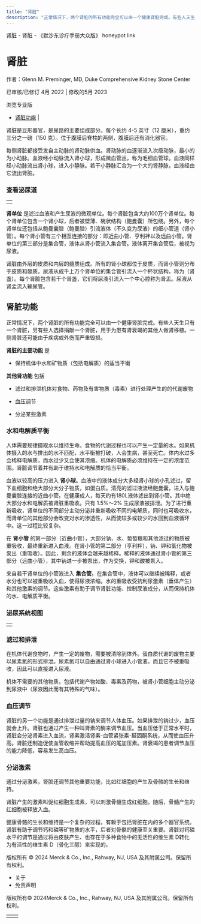 ```yaml
---
title: "肾脏"
description: "正常情况下，两个肾脏的所有功能完全可以由一个健康肾脏完成。有些人天生只有一个肾脏，另有些人选择捐献一个肾脏，用于为患有肾衰竭的其他人做肾移植。一侧肾脏还可能由于疾病或外伤而严重毁损。"
---
```


﻿肾脏 \- 肾脏 \- 《默沙东诊疗手册大众版》 honeypot link

# 肾脏

作者：Glenn M. Preminger, MD, Duke Comprehensive Kidney Stone Center

已审核/已修订 4月 2022 \| 修改的5月 2023

浏览专业版

- [肾脏功能](#肾脏功能_v31787535_zh) \|

肾脏是豆形器官，是尿路的主要组成部分。每个长约 4-5 英寸（12 厘米），重约三分之一磅（150 克）。位于腹膜后脊柱的两侧，腹膜后还有消化器官。

每侧肾脏都接受发自主动脉的肾动脉供血。肾动脉的血逐渐流入次级动脉，最小的为小动脉。血液经小动脉流入肾小球，形成微血管丛，称为毛细血管球。血液同样经小动脉流出肾小球，进入小静脉。若干小静脉汇合为一个大的肾静脉，血液经由它流出肾脏。

### 查看泌尿道

|     |
| --- |
|  |

**肾单位** 是滤过血液和产生尿液的微观单位。每个肾脏包含大约100万个肾单位。每个肾单位包含一个肾小球，后者被壁薄、碗状结构（鲍曼囊）所包绕。另外，每个肾单位还包括从鲍曼囊腔（鲍曼腔）引流液体（不久变为尿液）的细小管道（肾小管）。每个肾小管有三个相互连接的部分：即近曲小管、亨利袢以及远曲小管。肾单位的第三部分是集合管，液体从肾小管流入集合管。液体离开集合管后，被视为尿液。

肾脏由外层的皮质和内层的髓质组成。所有的肾小球都位于皮质，而肾小管则分布于皮质和髓质。尿液从成千上万个肾单位的集合管引流入一个杯状结构，称为（肾盏）。每个肾脏包含若干个肾盏，它们将尿液引流入一个中心腔称为肾盂。尿液从肾盂流入输尿管。

## 肾脏功能

正常情况下，两个肾脏的所有功能完全可以由一个健康肾脏完成。有些人天生只有一个肾脏，另有些人选择捐献一个肾脏，用于为患有肾衰竭的其他人做肾移植。一侧肾脏还可能由于疾病或外伤而严重毁损。

**肾脏的主要功能** 是

- 保持机体中水和矿物质（包括电解质）的适当平衡


**其他肾功能** 包括

- 滤过和排泄机体对食物、药物及有害物质（毒素）进行处理产生的的代谢废物

- 血压调节

- 分泌某些激素


### 水和电解质平衡

人体需要规律摄取水以维持生命。食物的代谢过程也可以产生一定量的水。如果机体摄入的水与排出的水不匹配，水平衡被打破，人会生病，甚至死亡。体内水过多会稀释电解质，而水过少又会使其浓缩。机体的电解质必须维持在一定的浓度范围。肾脏调节着并有助于维持水和电解质的恰当平衡。

血液以较高的压力进入 **肾小球**。血液中的液体成分大多经肾小球的小孔滤过，留下血细胞和绝大部分大分子物质，如蛋白质。清亮的滤过液流经鲍曼囊，进入与鲍曼囊腔连接的近曲小管。在健康成人，每天约有180L液体滤出到肾小管。其中绝大部分水和电解质被肾脏重吸收。只有 1.5%～2% 生成尿液被排泄。为了进行重新吸收，肾单位的不同部分主动分泌并重新吸收不同的电解质，同时也可吸收水，而肾单位的其他部分会改变对水的渗透性，从而使较多或较少的水回到血液循环中。这一过程比较复杂。

在 **肾小管** 的第一部分（近曲小管），大部分钠、水、葡萄糖和其他滤过的物质被重吸收，最终重新进入血液。在肾小管的第二部分（亨利袢），钠、钾和氯化物被泵出（重吸收）。因此，剩余的液体会越来越稀释。稀释的液体通过肾小管的第三部分（远曲小管），其中钠进一步被泵出，作为交换，钾和酸被泵入。

来自若干肾单位的小管液进入 **集合管**。在集合管中，液体可以继续被稀释，或者水分也可以被重吸收入血，使得尿液浓缩。水的重吸收受抗利尿激素（垂体产生）和其他激素的调节。这些激素有助于调节肾脏功能、控制尿液成分，从而保持机体的水、电解质平衡。

### 泌尿系统视图

|     |
| --- |
|  |

### 滤过和排泄

在机体代谢食物时，产生一定的废物，需要被清除到体外。蛋白质代谢的废物主要以尿素氮的形式排泄。尿素氮可以自由通过肾小球进入小管液，而且它不被重吸收，因此可以直接进入尿液。

机体不需要的其他物质，包括代谢产物如酸、毒素及药物，被肾小管细胞主动分泌到尿液中（尿液因此而有其特殊的气味）。

### 血压调节

肾脏的另一个功能是通过排泄过量的钠来调节人体血压。如果排泄的钠过少，血压就会上升。肾脏也通过产生一种叫肾素的酶来调节血压。当血压低于正常水平时，肾脏会分泌肾素进入血流，肾素激活肾素-血管紧张素-醛固酮系统，从而使血压升高。肾脏还制造促使血管收缩并帮助提高血压的尾加压素。肾衰竭的患者调节血压的能力降低，容易发生高血压。

### 分泌激素

通过分泌激素，肾脏还调节其他重要功能，比如红细胞的产生及骨骼的生长和维持。

肾脏产生的激素叫促红细胞生成素，可以刺激骨髓生成红细胞。随后，骨髓产生的红细胞被释放入血。

健康骨骼的生长和维持是一个复杂的过程，有赖于包括肾脏在内的多个器官系统。肾脏有助于调节钙和磷等矿物质的水平，后者对骨骼的健康至关重要。肾脏对钙磷水平的调节是通过将由皮肤产生、也存在于多种食物中的无活性的维生素 D转化为有活性的维生素 D（骨化三醇）来实现的。



版权所有 © 2024
Merck & Co., Inc., Rahway, NJ, USA 及其附属公司。保留所有权利。

- 关于
- 免责声明

版权所有© 2024Merck & Co., Inc., Rahway, NJ, USA 及其附属公司。保留所有权利。

|     |     |
| --- | --- |
|  |  |